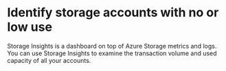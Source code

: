 # Identify storage accounts with no or low use

Storage Insights is a dashboard on top of Azure Storage metrics and logs. You can use Storage Insights to examine the transaction volume and used capacity of all your accounts. 